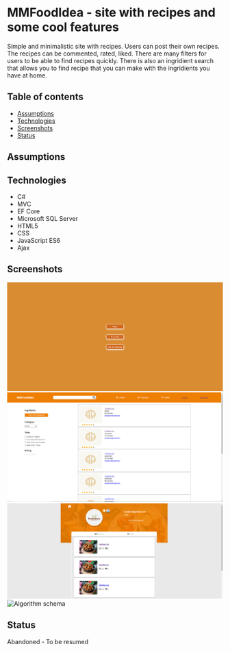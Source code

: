 # MMFoodIdea - site with recipes and some cool features

Simple and minimalistic site with recipes. Users can post their own recipes. The recipes can be commented, rated, liked. There are many filters for users to be able to find recipes quickly. There is also an ingridient search that allows you to find recipe that you can make with the ingridients you have at home.

## Table of contents

* [Assumptions](#assumptions)
* [Technologies](#technologies)
* [Screenshots](#screenshots)
* [Status](#status)

## Assumptions

## Technologies
* C#
* MVC
* EF Core
* Microsoft SQL Server
* HTML5
* CSS
* JavaScript ES6
* Ajax

## Screenshots
![Algorithm schema](./startpage.png)
![Algorithm schema](./mainRecipePage.png)
![Algorithm schema](./userProfile.png)
![Algorithm schema](./createRecipePage.png)
## Status

Abandoned - To be resumed
